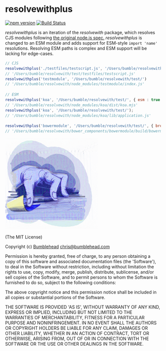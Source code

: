 resolvewithplus
===============
[![npm version](https://badge.fury.io/js/resolvewithplus.svg)](https://badge.fury.io/js/resolvewithplus) [![Build Status](https://github.com/iambumblehead/resolvewithplus/workflows/nodejs-ci/badge.svg)][2]

_resolvewithplus_ is an iteration of the _resolvewith_ package, which resolves CJS modules following [the original node.js spec.][2] _resolvewithplus_ is changed to an ESM module and adds support for ESM-style `import 'name'` resolutions. Resolving ESM paths is complex and ESM support will be lacking for edge-cases.

```javascript
// CJS
resolvewithplus('./testfiles/testscript.js', '/Users/bumble/resolvewith/test/')
// '/Users/bumble/resolvewith/test/testfiles/testscript.js'
resolvewithplus('testmodule', '/Users/bumble/resolvewith/test/')
// '/Users/bumble/resolvewith/node_modules/testmodule/index.js'

// ESM
resolvewithplus('koa', '/Users/bumble/resolvewith/test/', { esm : true });
// '/Users/bumble/resolvewith/node_modules/koa/dist/koa.mjs'
resolvewithplus('koa', '/Users/bumble/resolvewith/test/');
// '/Users/bumble/resolvewith/node_modules/koa/lib/application.js'

resolvewithplus('bowermodule', '/Users/bumble/resolvewith/test/', { browser : true });
// '/Users/bumble/resolvewith/bower_components/bowermodule/build/bowermoduleweb.js'
```

[0]: http://www.bumblehead.com                            "bumblehead"
[1]: https://github.com/iambumblehead/resolvewith/blob/master/src/resolvewith.js
[2]: https://nodejs.org/api/modules.html#modules_module_require_id
[3]: https://github.com/bower/spec/blob/master/json.md
[4]: https://github.com/substack/browserify-handbook#browser-field

 ![scrounge](https://github.com/iambumblehead/scroungejs/raw/master/img/hand.png) 

(The MIT License)

Copyright (c) [Bumblehead][0] <chris@bumblehead.com>

Permission is hereby granted, free of charge, to any person obtaining a copy of this software and associated documentation files (the 'Software'), to deal in the Software without restriction, including without limitation the rights to use, copy, modify, merge, publish, distribute, sublicense, and/or sell copies of the Software, and to permit persons to whom the Software is furnished to do so, subject to the following conditions:

The above copyright notice and this permission notice shall be included in all copies or substantial portions of the Software.

THE SOFTWARE IS PROVIDED 'AS IS', WITHOUT WARRANTY OF ANY KIND, EXPRESS OR IMPLIED, INCLUDING BUT NOT LIMITED TO THE WARRANTIES OF MERCHANTABILITY, FITNESS FOR A PARTICULAR PURPOSE AND NONINFRINGEMENT. IN NO EVENT SHALL THE AUTHORS OR COPYRIGHT HOLDERS BE LIABLE FOR ANY CLAIM, DAMAGES OR OTHER LIABILITY, WHETHER IN AN ACTION OF CONTRACT, TORT OR OTHERWISE, ARISING FROM, OUT OF OR IN CONNECTION WITH THE SOFTWARE OR THE USE OR OTHER DEALINGS IN THE SOFTWARE.
